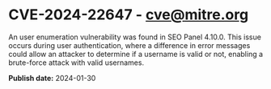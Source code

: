 # CVE-2024-22647 - cve@mitre.org

An user enumeration vulnerability was found in SEO Panel 4.10.0. This issue occurs during user authentication, where a difference in error messages could allow an attacker to determine if a username is valid or not, enabling a brute-force attack with valid usernames.

**Publish date:** 2024-01-30
